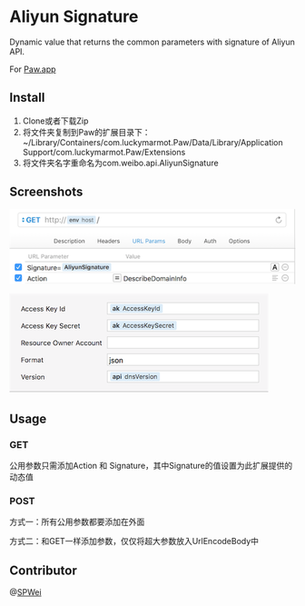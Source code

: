 # Aliyun Signature

Dynamic value that returns the common parameters with signature of Aliyun API.

For [Paw.app](https://luckymarmot.com/paw)

## Install
1. Clone或者下载Zip
2. 将文件夹复制到Paw的扩展目录下：~/Library/Containers/com.luckymarmot.Paw/Data/Library/Application Support/com.luckymarmot.Paw/Extensions
3. 将文件夹名字重命名为com.weibo.api.AliyunSignature

## Screenshots
<div>
  <p><img src="https://github.com/spwei/paw-aliyun-signature/blob/master/screenshots/api.png" /></p>
  <p><img src="https://github.com/spwei/paw-aliyun-signature/blob/master/screenshots/config.png" /></p>
</div>

## Usage
### GET
公用参数只需添加Action 和 Signature，其中Signature的值设置为此扩展提供的动态值
### POST
方式一：所有公用参数都要添加在外面

方式二：和GET一样添加参数，仅仅将超大参数放入UrlEncodeBody中

## Contributor
@[SPWei](https://github.com/spwei)
